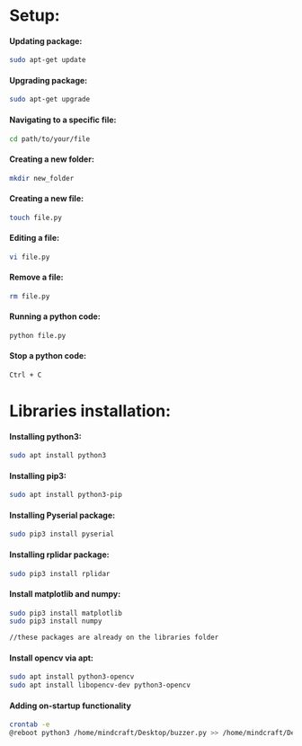 # Setup:
#### Updating package:
```bash
sudo apt-get update
```

#### Upgrading package:
```bash
sudo apt-get upgrade
```

#### Navigating to a specific file:
```bash
cd path/to/your/file
```

#### Creating a new folder:
```bash
mkdir new_folder
```

#### Creating a new file:
```bash
touch file.py
```

#### Editing a file:
```bash
vi file.py
```
#### Remove a file:
```bash
rm file.py
```
#### Running a python code:
```bash
python file.py
```
#### Stop a python code:
```bash
Ctrl + C
```

# Libraries installation:
#### Installing python3:
```bash
sudo apt install python3
```
#### Installing pip3:
```bash
sudo apt install python3-pip
```
#### Installing Pyserial package:
```bash
sudo pip3 install pyserial
```
#### Installing rplidar package:
```bash
sudo pip3 install rplidar
```
#### Install matplotlib and numpy:
```bash
sudo pip3 install matplotlib
sudo pip3 install numpy

//these packages are already on the libraries folder
```
#### Install opencv via apt:
```bash
sudo apt install python3-opencv
sudo apt install libopencv-dev python3-opencv
```

#### Adding on-startup functionality
```bash
crontab -e
@reboot python3 /home/mindcraft/Desktop/buzzer.py >> /home/mindcraft/Desktop/buzzer_startup.log 2>&1
```
